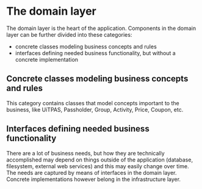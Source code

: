 # The domain layer

The domain layer is the heart of the application. Components in the domain layer can be further divided into these categories:

* concrete classes modeling business concepts and rules
* interfaces defining needed business functionality, but without a concrete implementation
 
## Concrete classes modeling business concepts and rules

This category contains classes that model concepts important to the business, like UiTPAS, Passholder, Group, Activity, Price, Coupon, etc.

## Interfaces defining needed business functionality

There are a lot of business needs, but how they are technically accomplished may depend on things outside of the application (database, filesystem, external web services) and this may easily change over time. The needs are captured by means of interfaces in the domain layer. Concrete implementations however belong in the infrastructure layer.